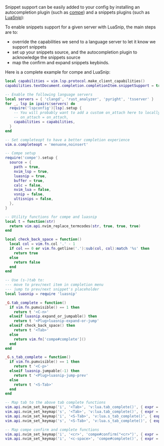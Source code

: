 Snippet support can be easily added to your config by installing an autocompletion plugin (such as [compe](https://github.com/hrsh7th/nvim-compe/)) and a snippets plugins (such as [LuaSnip](https://github.com/L3MON4D3/LuaSnip)):

To enable snippets support for a given server with LuaSnip, the main steps are to:
* override the capabilities we send to a language server to let it know we support snippets
* set up your snippets source, and the autocompletion plugin to acknowledge the snippets source
* map the confirm and expand snippets keybinds.

Here is a complete example for compe and LuaSnip:

```lua
local capabilities = vim.lsp.protocol.make_client_capabilities()
capabilities.textDocument.completion.completionItem.snippetSupport = true

-- Enable the following language servers
local servers = { 'clangd', 'rust_analyzer', 'pyright', 'tsserver' }
for _, lsp in ipairs(servers) do
  require('lspconfig')[lsp].setup {
    -- You will probably want to add a custom on_attach here to locally map keybinds to buffers with an active client
    -- on_attach = on_attach,
    capabilities = capabilities,
  }
end

-- Set completeopt to have a better completion experience
vim.o.completeopt = 'menuone,noinsert'

-- Compe setup
require('compe').setup {
  source = {
    path = true,
    nvim_lsp = true,
    luasnip = true,
    buffer = true,
    calc = false,
    nvim_lua = false,
    vsnip = false,
    ultisnips = false,
  },
}

-- Utility functions for compe and luasnip
local t = function(str)
  return vim.api.nvim_replace_termcodes(str, true, true, true)
end

local check_back_space = function()
  local col = vim.fn.col '.' - 1
  if col == 0 or vim.fn.getline('.'):sub(col, col):match '%s' then
    return true
  else
    return false
  end
end

-- Use (s-)tab to:
--- move to prev/next item in completion menu
--- jump to prev/next snippet's placeholder
local luasnip = require 'luasnip'

_G.tab_complete = function()
  if vim.fn.pumvisible() == 1 then
    return t '<C-n>'
  elseif luasnip.expand_or_jumpable() then
    return t '<Plug>luasnip-expand-or-jump'
  elseif check_back_space() then
    return t '<Tab>'
  else
    return vim.fn['compe#complete']()
  end
end

_G.s_tab_complete = function()
  if vim.fn.pumvisible() == 1 then
    return t '<C-p>'
  elseif luasnip.jumpable(-1) then
    return t '<Plug>luasnip-jump-prev'
  else
    return t '<S-Tab>'
  end
end

-- Map tab to the above tab complete functions
vim.api.nvim_set_keymap('i', '<Tab>', 'v:lua.tab_complete()', { expr = true })
vim.api.nvim_set_keymap('s', '<Tab>', 'v:lua.tab_complete()', { expr = true })
vim.api.nvim_set_keymap('i', '<S-Tab>', 'v:lua.s_tab_complete()', { expr = true })
vim.api.nvim_set_keymap('s', '<S-Tab>', 'v:lua.s_tab_complete()', { expr = true })

-- Map compe confirm and complete functions
vim.api.nvim_set_keymap('i', '<cr>', 'compe#confirm("<cr>")', { expr = true })
vim.api.nvim_set_keymap('i', '<c-space>', 'compe#complete()', { expr = true })
```